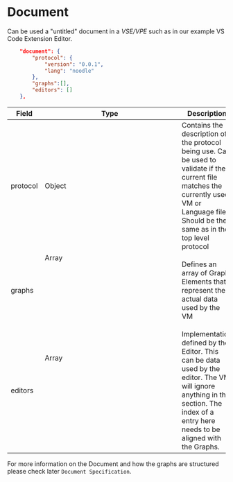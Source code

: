 # Document

Can be used a "untitled" document in a *VSE/VPE* such as in our example VS Code Extension Editor.

```json
    "document": {
        "protocol": {
            "version": "0.0.1",
            "lang": "noodle"
        },
        "graphs":[],
        "editors": []
    },
```

| Field    | Type          | Description                                                  |
| -------- | ------------- | ------------------------------------------------------------ |
| protocol | Object        | Contains the description of the protocol being use. Can be used to validate if the current file matches the currently used VM or Language file. Should be the same as in the top level protocol |
| graphs   | Array<Object> | Defines an array of Graph Elements that represent the actual data used by the VM |
| editors  | Array<Object> | Implementation defined by the Editor. This can be data used by the editor. The VM will ignore anything in this section. The index of a entry here needs to be aligned with the Graphs. |

For more information on the Document and how the graphs are structured please check later `Document Specification`.